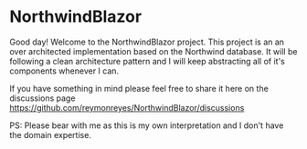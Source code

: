 # NorthwindBlazor
Good day! Welcome to the NorthwindBlazor project.
This project is an an over architected implementation based on the Northwind database.
It will be following a clean architecture pattern and I will keep abstracting all of it's components whenever I can.

If you have something in mind please feel free to share it here on the discussions page https://github.com/reymonreyes/NorthwindBlazor/discussions

PS: Please bear with me as this is my own interpretation and I don't have the domain expertise.
